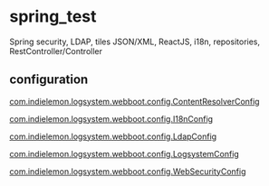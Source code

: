 # spring_test

Spring security, LDAP, tiles JSON/XML, ReactJS, i18n, repositories, RestController/Controller

configuration
------------
[com.indielemon.logsystem.webboot.config.ContentResolverConfig](https://github.com/StanislavKo/spring_test/blob/master/src/main/java/com/indielemon/logsystem/webboot/config/ContentResolverConfig.java)

[com.indielemon.logsystem.webboot.config.I18nConfig](https://github.com/StanislavKo/spring_test/blob/master/src/main/java/com/indielemon/logsystem/webboot/config/I18nConfig.java)

[com.indielemon.logsystem.webboot.config.LdapConfig](https://github.com/StanislavKo/spring_test/blob/master/src/main/java/com/indielemon/logsystem/webboot/config/LdapConfig.java)

[com.indielemon.logsystem.webboot.config.LogsystemConfig](https://github.com/StanislavKo/spring_test/blob/master/src/main/java/com/indielemon/logsystem/webboot/config/LogsystemConfig.java)

[com.indielemon.logsystem.webboot.config.WebSecurityConfig](https://github.com/StanislavKo/spring_test/blob/master/src/main/java/com/indielemon/logsystem/webboot/config/WebSecurityConfig.java)
